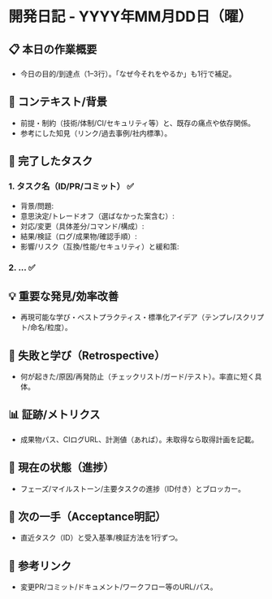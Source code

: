 # 開発日記 - YYYY年MM月DD日（曜）

## 📋 本日の作業概要
- 今日の目的/到達点（1–3行）。「なぜ今それをやるか」も1行で補足。

## 🧭 コンテキスト/背景
- 前提・制約（技術/体制/CI/セキュリティ等）と、既存の痛点や依存関係。
- 参考にした知見（リンク/過去事例/社内標準）。

## 🎯 完了したタスク
### 1. タスク名（ID/PR/コミット） ✅
- 背景/問題:
- 意思決定/トレードオフ（選ばなかった案含む）:
- 対応/変更（具体差分/コマンド/構成）:
- 結果/検証（ログ/成果物/確認手順）:
- 影響/リスク（互換/性能/セキュリティ）と緩和策:

### 2. ... ✅

## 💡 重要な発見/効率改善
- 再現可能な学び・ベストプラクティス・標準化アイデア（テンプレ/スクリプト/命名/粒度）。

## 🐛 失敗と学び（Retrospective）
- 何が起きた/原因/再発防止（チェックリスト/ガード/テスト）。率直に短く具体。

## 📊 証跡/メトリクス
- 成果物パス、CIログURL、計測値（あれば）。未取得なら取得計画を記載。

## 📌 現在の状態（進捗）
- フェーズ/マイルストーン/主要タスクの進捗（ID付き）とブロッカー。

## 🔄 次の一手（Acceptance明記）
- 直近タスク（ID）と受入基準/検証方法を1行ずつ。

## 📝 参考リンク
- 変更PR/コミット/ドキュメント/ワークフロー等のURL/パス。
